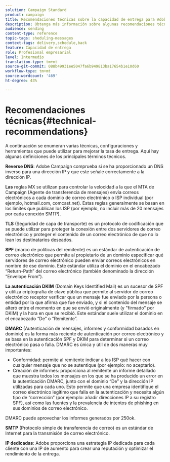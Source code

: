 ```yaml
---
solution: Campaign Standard
product: campaign
title: Recomendaciones técnicas sobre la capacidad de entrega para Adobe Campaign Standard
description: Obtenga más información sobre algunas recomendaciones técnicas para mejorar la capacidad de envío con Adobe Campaign Standard.
audience: sending
content-type: reference
topic-tags: sheduling-messages
context-tags: delivery,schedule,back
feature: Capacidad de entrega
role: Profesional empresarial
level: Intermedio
translation-type: tm+mt
source-git-commit: 088b49931ee5047fa6b949813ba17654b1e10d60
workflow-type: tm+mt
source-wordcount: '469'
ht-degree: 43%

---
```



# Recomendaciones técnicas{#technical-recommendations}

A continuación se enumeran varias técnicas, configuraciones y herramientas que puede utilizar para mejorar la tasa de entrega. Aquí hay algunas definiciones de los principales términos técnicos.

**Reverse DNS**: Adobe Campaign comprueba si se ha proporcionado un DNS inverso para una dirección IP y que este señale correctamente a la dirección IP.

**Las** reglas MX se utilizan para controlar la velocidad a la que el MTA de Campaign (Agente de transferencia de mensajes) envía correos electrónicos a cada dominio de correo electrónico o ISP individual (por ejemplo, hotmail.com, comcast.net). Estas reglas generalmente se basan en los límites que publican los ISP (por ejemplo, no incluir más de 20 mensajes por cada conexión SMTP).

**TLS**  (Seguridad de capa de transporte) es un protocolo de codificación que se puede utilizar para proteger la conexión entre dos servidores de correo electrónico y proteger el contenido de un correo electrónico de que no lo lean los destinatarios deseados.

**SPF**  (marco de políticas del remitente) es un estándar de autenticación de correo electrónico que permite al propietario de un dominio especificar qué servidores de correo electrónico pueden enviar correos electrónicos en nombre de ese dominio. Este estándar utiliza el dominio en el encabezado “Return-Path” del correo electrónico (también denominado la dirección “Envelope From”).

**La autenticación DKIM**  (Domain Keys Identified Mail) es un sucesor de SPF y utiliza criptografía de clave pública que permite al servidor de correo electrónico receptor verificar que un mensaje fue enviado por la persona o entidad por la que afirma que fue enviado, y si el contenido del mensaje se alteró entre el momento en que se envió originalmente (y &quot;firmado&quot; por DKIM) y la hora en que se recibió. Este estándar suele utilizar el dominio en el encabezado “De” o “Remitente”. 

**DMARC**  (Autenticación de mensajes, informes y conformidad basados en dominio) es la forma más reciente de autenticación por correo electrónico y se basa en la autenticación SPF y DKIM para determinar si un correo electrónico pasa o falla. DMARC es única y útil de dos maneras muy importantes:
* Conformidad: permite al remitente indicar a los ISP qué hacer con cualquier mensaje que no se autentique (por ejemplo: no aceptarlo).
* Creación de informes: proporciona al remitente un informe detallado que muestra todos los mensajes en los que se ha producido un error en la autenticación DMARC, junto con el dominio “De” y la dirección IP utilizadas para cada uno. Esto permite que una empresa identifique el correo electrónico legítimo que falla en la autenticación y necesita algún tipo de “corrección” (por ejemplo: añadir direcciones IP a su registro SPF), así como las fuentes y la prevalencia de intentos de phishing en sus dominios de correo electrónico.

DMARC puede aprovechar los informes generados por 250ok.

**SMTP**  (Protocolo simple de transferencia de correo) es un estándar de Internet para la transmisión de correo electrónico.

**IP dedicadas**: Adobe proporciona una estrategia IP dedicada para cada cliente con una IP de aumento para crear una reputación y optimizar el rendimiento de la entrega.
